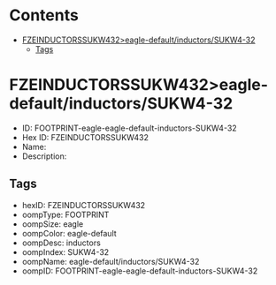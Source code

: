 



Contents
========

* [FZEINDUCTORSSUKW432>eagle-default/inductors/SUKW4-32](#fzeinductorssukw432eagle-defaultinductorssukw4-32)
	* [Tags](#tags)

# FZEINDUCTORSSUKW432>eagle-default/inductors/SUKW4-32

- ID: FOOTPRINT-eagle-eagle-default-inductors-SUKW4-32
- Hex ID: FZEINDUCTORSSUKW432
- Name: 
- Description: 

## Tags

- hexID: FZEINDUCTORSSUKW432
- oompType: FOOTPRINT
- oompSize: eagle
- oompColor: eagle-default
- oompDesc: inductors
- oompIndex: SUKW4-32
- oompName: eagle-default/inductors/SUKW4-32
- oompID: FOOTPRINT-eagle-eagle-default-inductors-SUKW4-32
